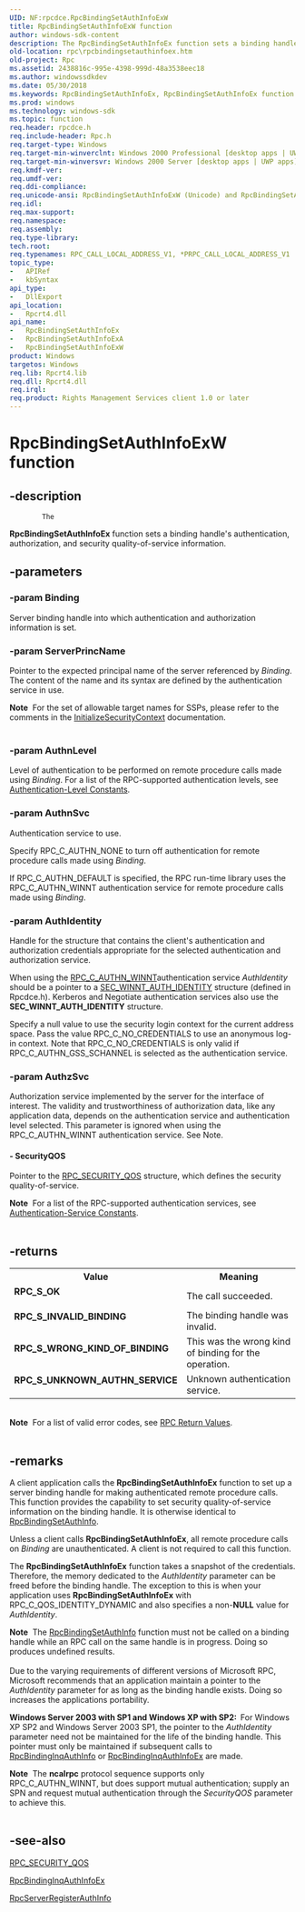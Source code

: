 ```yaml
---
UID: NF:rpcdce.RpcBindingSetAuthInfoExW
title: RpcBindingSetAuthInfoExW function
author: windows-sdk-content
description: The RpcBindingSetAuthInfoEx function sets a binding handle's authentication, authorization, and security quality-of-service information.
old-location: rpc\rpcbindingsetauthinfoex.htm
old-project: Rpc
ms.assetid: 2438816c-995e-4398-999d-48a3538eec18
ms.author: windowssdkdev
ms.date: 05/30/2018
ms.keywords: RpcBindingSetAuthInfoEx, RpcBindingSetAuthInfoEx function [RPC], RpcBindingSetAuthInfoExA, RpcBindingSetAuthInfoExW, _rpc_rpcbindingsetauthinfoex, rpc.rpcbindingsetauthinfoex, rpcdce/RpcBindingSetAuthInfoEx, rpcdce/RpcBindingSetAuthInfoExA, rpcdce/RpcBindingSetAuthInfoExW
ms.prod: windows
ms.technology: windows-sdk
ms.topic: function
req.header: rpcdce.h
req.include-header: Rpc.h
req.target-type: Windows
req.target-min-winverclnt: Windows 2000 Professional [desktop apps | UWP apps]
req.target-min-winversvr: Windows 2000 Server [desktop apps | UWP apps]
req.kmdf-ver: 
req.umdf-ver: 
req.ddi-compliance: 
req.unicode-ansi: RpcBindingSetAuthInfoExW (Unicode) and RpcBindingSetAuthInfoExA (ANSI)
req.idl: 
req.max-support: 
req.namespace: 
req.assembly: 
req.type-library: 
tech.root: 
req.typenames: RPC_CALL_LOCAL_ADDRESS_V1, *PRPC_CALL_LOCAL_ADDRESS_V1
topic_type:
-	APIRef
-	kbSyntax
api_type:
-	DllExport
api_location:
-	Rpcrt4.dll
api_name:
-	RpcBindingSetAuthInfoEx
-	RpcBindingSetAuthInfoExA
-	RpcBindingSetAuthInfoExW
product: Windows
targetos: Windows
req.lib: Rpcrt4.lib
req.dll: Rpcrt4.dll
req.irql: 
req.product: Rights Management Services client 1.0 or later
---
```


# RpcBindingSetAuthInfoExW function


## -description



			The 
<b>RpcBindingSetAuthInfoEx</b> function sets a binding handle's authentication, authorization, and security quality-of-service information.


## -parameters




### -param Binding

Server binding handle into which authentication and authorization information is set.


### -param ServerPrincName

Pointer to the expected principal name of the server referenced by <i>Binding</i>. The content of the name and its syntax are defined by the authentication service in use.

<div class="alert"><b>Note</b>  For the set of allowable target names for SSPs, please refer to the comments in the <a href="https://msdn.microsoft.com/21d965d4-3c03-4e29-a70d-4538c5c366b0">InitializeSecurityContext</a> documentation.</div>
<div> </div>

### -param AuthnLevel

Level of authentication to be performed on remote procedure calls made using <i>Binding</i>. For a list of the RPC-supported authentication levels, see 
<a href="https://msdn.microsoft.com/b8bb2517-e1a0-4607-a672-259f8686fc3e">Authentication-Level Constants</a>.


### -param AuthnSvc

Authentication service to use.

Specify RPC_C_AUTHN_NONE to turn off authentication for remote procedure calls made using <i>Binding</i>.

If RPC_C_AUTHN_DEFAULT is specified, the RPC run-time library uses the RPC_C_AUTHN_WINNT authentication service for remote procedure calls made using <i>Binding</i>.


### -param AuthIdentity

Handle for the structure that contains the client's authentication and authorization credentials appropriate for the selected authentication and authorization service. 




When using the <a href="https://msdn.microsoft.com/ac95276f-230d-4993-92fe-1739d022c8b3">RPC_C_AUTHN_WINNT</a>authentication service <i>AuthIdentity</i> should be a pointer to a 
<a href="https://msdn.microsoft.com/829dee24-aeeb-4191-b5fc-85970725f064">SEC_WINNT_AUTH_IDENTITY</a> structure (defined in Rpcdce.h). Kerberos and Negotiate authentication services also use the 
<b>SEC_WINNT_AUTH_IDENTITY</b> structure.

Specify a null value to use the security login context for the current address space. Pass the value RPC_C_NO_CREDENTIALS to use an anonymous log-in context. Note that RPC_C_NO_CREDENTIALS is only valid if RPC_C_AUTHN_GSS_SCHANNEL is selected as the authentication service.


### -param AuthzSvc

Authorization service implemented by the server for the interface of interest. The validity and trustworthiness of authorization data, like any application data, depends on the authentication service and authentication level selected. This parameter is ignored when using the RPC_C_AUTHN_WINNT authentication service. See Note.


#### - SecurityQOS

Pointer to the 
<a href="https://msdn.microsoft.com/f7733b9d-ae32-44ff-b1ca-dd0292dd0ff6">RPC_SECURITY_QOS</a> structure, which defines the security quality-of-service. 




<div class="alert"><b>Note</b>  For a list of the RPC-supported authentication services, see 
<a href="https://msdn.microsoft.com/ac95276f-230d-4993-92fe-1739d022c8b3">Authentication-Service Constants</a>.</div>
<div> </div>

## -returns



<table>
<tr>
<th>Value</th>
<th>Meaning</th>
</tr>
<tr>
<td width="40%">
<dl>
<dt><b>RPC_S_OK</b></dt>
</dl>
</td>
<td width="60%">
The call succeeded.

</td>
</tr>
<tr>
<td width="40%">
<dl>
<dt><b>RPC_S_INVALID_BINDING</b></dt>
</dl>
</td>
<td width="60%">
The binding handle was invalid.

</td>
</tr>
<tr>
<td width="40%">
<dl>
<dt><b>RPC_S_WRONG_KIND_OF_BINDING</b></dt>
</dl>
</td>
<td width="60%">
This was the wrong kind of binding for the operation.

</td>
</tr>
<tr>
<td width="40%">
<dl>
<dt><b>RPC_S_UNKNOWN_AUTHN_SERVICE</b></dt>
</dl>
</td>
<td width="60%">
Unknown authentication service.

</td>
</tr>
</table>
 

<div class="alert"><b>Note</b>  For a list of valid error codes, see 
<a href="https://msdn.microsoft.com/0223aa7a-b0cf-49e3-9f08-90be5ccffbd1">RPC Return Values</a>.</div>
<div> </div>



## -remarks



A client application calls the 
<b>RpcBindingSetAuthInfoEx</b> function to set up a server binding handle for making authenticated remote procedure calls. This function provides the capability to set security quality-of-service information on the binding handle. It is otherwise identical to 
<a href="https://msdn.microsoft.com/2db946b6-6a0d-402c-89ef-68c7489aa7ee">RpcBindingSetAuthInfo</a>.

Unless a client calls 
<b>RpcBindingSetAuthInfoEx</b>, all remote procedure calls on <i>Binding</i> are unauthenticated. A client is not required to call this function.

The 
<b>RpcBindingSetAuthInfoEx</b> function takes a snapshot of the credentials. Therefore, the memory dedicated to the <i>AuthIdentity</i> parameter can be freed before the binding handle. The exception to this is when your application uses 
<b>RpcBindingSetAuthInfoEx</b> with RPC_C_QOS_IDENTITY_DYNAMIC and also specifies a non-<b>NULL</b> value for <i>AuthIdentity</i>.

<div class="alert"><b>Note</b>  The <a href="https://msdn.microsoft.com/2db946b6-6a0d-402c-89ef-68c7489aa7ee">RpcBindingSetAuthInfo</a> function must not be called on a binding handle while an RPC call on the same handle is in progress. Doing so produces undefined results.</div>
<div> </div>
Due to the varying requirements of different versions of Microsoft RPC, Microsoft recommends that an application maintain a pointer to the <i>AuthIdentity</i> parameter for as long as the binding handle exists. Doing so increases the applications portability.

<b>Windows Server 2003 with SP1 and Windows XP with SP2:  </b>For Windows XP SP2 and Windows Server 2003 SP1, the pointer to the <i>AuthIdentity</i> parameter need not be maintained for the life of the binding handle. This pointer must only be maintained if subsequent calls to <a href="https://msdn.microsoft.com/becb2c58-bfc7-47a7-ad2f-947ecf7bba2b">RpcBindingInqAuthInfo</a> or <a href="https://msdn.microsoft.com/e75f5ba6-7a1c-4069-8810-05aa38a47e9c">RpcBindingInqAuthInfoEx</a> are made.

<div class="alert"><b>Note</b>  The <b>ncalrpc</b> protocol sequence supports only RPC_C_AUTHN_WINNT, but does support mutual authentication; supply an SPN and request mutual authentication through the <i>SecurityQOS</i> parameter to achieve this.</div>
<div> </div>



## -see-also




<a href="https://msdn.microsoft.com/f7733b9d-ae32-44ff-b1ca-dd0292dd0ff6">RPC_SECURITY_QOS</a>



<a href="https://msdn.microsoft.com/e75f5ba6-7a1c-4069-8810-05aa38a47e9c">RpcBindingInqAuthInfoEx</a>



<a href="https://msdn.microsoft.com/b7a7b57e-540b-460b-9eec-6246cc1fd9d3">RpcServerRegisterAuthInfo</a>
 

 

